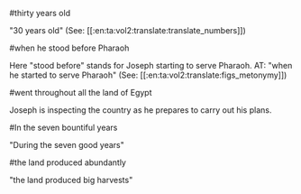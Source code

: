 #thirty years old

"30 years old" (See: [[:en:ta:vol2:translate:translate_numbers]])

#when he stood before Pharaoh

Here "stood before" stands for Joseph starting to serve Pharaoh. AT: "when he started to serve Pharaoh" (See: [[:en:ta:vol2:translate:figs_metonymy]])

#went throughout all the land of Egypt

Joseph is inspecting the country as he prepares to carry out his plans.

#In the seven bountiful years

"During the seven good years"

#the land produced abundantly

"the land produced big harvests"